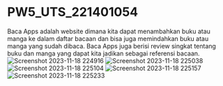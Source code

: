 # PW5_UTS_221401054
Baca Apps adalah website dimana kita dapat menambahkan buku atau manga ke dalam daftar bacaan dan bisa juga memindahkan buku atau manga yang sudah dibaca. 
Baca Apps juga berisi review singkat tentang buku dan manga yang dapat kita jadikan sebagai referensi bacaan.
![Screenshot 2023-11-18 224916](https://github.com/TriSatria-054/PW5_UTS_221401054/assets/69002190/1d961b87-14c3-4a37-8d63-4f7215df4491)
![Screenshot 2023-11-18 225038](https://github.com/TriSatria-054/PW5_UTS_221401054/assets/69002190/5ab1f026-8eb8-4109-87a0-c0dcd62983c3)
![Screenshot 2023-11-18 225104](https://github.com/TriSatria-054/PW5_UTS_221401054/assets/69002190/548ae94f-ddea-4fd8-ab09-5e40312140dd)
![Screenshot 2023-11-18 225157](https://github.com/TriSatria-054/PW5_UTS_221401054/assets/69002190/3af5d838-7600-4949-94f6-f23cfac19675)
![Screenshot 2023-11-18 225233](https://github.com/TriSatria-054/PW5_UTS_221401054/assets/69002190/486cb597-647f-4714-8f72-66ca62dd95a7)
